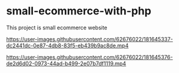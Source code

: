 # small-ecommerce-with-php
This project is small ecommerce website 



https://user-images.githubusercontent.com/62676022/181645337-dc2441dc-0e87-4db8-83f5-eb439b9ac8de.mp4



https://user-images.githubusercontent.com/62676022/181645376-de2d6d02-0973-44ad-b499-2e07b7df1119.mp4

